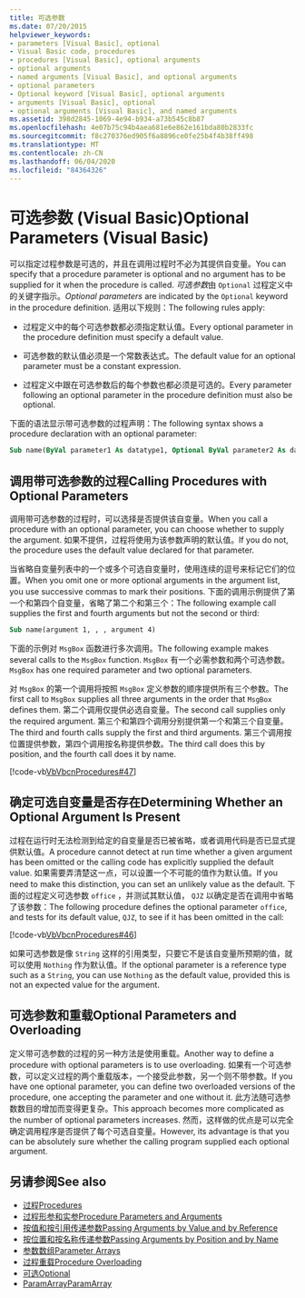 ```yaml
---
title: 可选参数
ms.date: 07/20/2015
helpviewer_keywords:
- parameters [Visual Basic], optional
- Visual Basic code, procedures
- procedures [Visual Basic], optional arguments
- optional arguments
- named arguments [Visual Basic], and optional arguments
- optional parameters
- Optional keyword [Visual Basic], optional arguments
- arguments [Visual Basic], optional
- optional arguments [Visual Basic], and named arguments
ms.assetid: 398d2845-1069-4e94-b934-a73b545c8b87
ms.openlocfilehash: 4e07b75c94b4aea681e6e862e161bda80b2833fc
ms.sourcegitcommit: f8c270376ed905f6a8896ce0fe25b4f4b38ff498
ms.translationtype: MT
ms.contentlocale: zh-CN
ms.lasthandoff: 06/04/2020
ms.locfileid: "84364326"
---
```

# <a name="optional-parameters-visual-basic"></a><span data-ttu-id="273da-102">可选参数 (Visual Basic)</span><span class="sxs-lookup"><span data-stu-id="273da-102">Optional Parameters (Visual Basic)</span></span>
<span data-ttu-id="273da-103">可以指定过程参数是可选的，并且在调用过程时不必为其提供自变量。</span><span class="sxs-lookup"><span data-stu-id="273da-103">You can specify that a procedure parameter is optional and no argument has to be supplied for it when the procedure is called.</span></span> <span data-ttu-id="273da-104">*可选参数*由 `Optional` 过程定义中的关键字指示。</span><span class="sxs-lookup"><span data-stu-id="273da-104">*Optional parameters* are indicated by the `Optional` keyword in the procedure definition.</span></span> <span data-ttu-id="273da-105">适用以下规则：</span><span class="sxs-lookup"><span data-stu-id="273da-105">The following rules apply:</span></span>  
  
- <span data-ttu-id="273da-106">过程定义中的每个可选参数都必须指定默认值。</span><span class="sxs-lookup"><span data-stu-id="273da-106">Every optional parameter in the procedure definition must specify a default value.</span></span>  
  
- <span data-ttu-id="273da-107">可选参数的默认值必须是一个常数表达式。</span><span class="sxs-lookup"><span data-stu-id="273da-107">The default value for an optional parameter must be a constant expression.</span></span>  
  
- <span data-ttu-id="273da-108">过程定义中跟在可选参数后的每个参数也都必须是可选的。</span><span class="sxs-lookup"><span data-stu-id="273da-108">Every parameter following an optional parameter in the procedure definition must also be optional.</span></span>  
  
 <span data-ttu-id="273da-109">下面的语法显示带可选参数的过程声明：</span><span class="sxs-lookup"><span data-stu-id="273da-109">The following syntax shows a procedure declaration with an optional parameter:</span></span>  
  
```vb  
Sub name(ByVal parameter1 As datatype1, Optional ByVal parameter2 As datatype2 = defaultvalue)  
```  
  
## <a name="calling-procedures-with-optional-parameters"></a><span data-ttu-id="273da-110">调用带可选参数的过程</span><span class="sxs-lookup"><span data-stu-id="273da-110">Calling Procedures with Optional Parameters</span></span>  
 <span data-ttu-id="273da-111">调用带可选参数的过程时，可以选择是否提供该自变量。</span><span class="sxs-lookup"><span data-stu-id="273da-111">When you call a procedure with an optional parameter, you can choose whether to supply the argument.</span></span> <span data-ttu-id="273da-112">如果不提供，过程将使用为该参数声明的默认值。</span><span class="sxs-lookup"><span data-stu-id="273da-112">If you do not, the procedure uses the default value declared for that parameter.</span></span>  
  
 <span data-ttu-id="273da-113">当省略自变量列表中的一个或多个可选自变量时，使用连续的逗号来标记它们的位置。</span><span class="sxs-lookup"><span data-stu-id="273da-113">When you omit one or more optional arguments in the argument list, you use successive commas to mark their positions.</span></span> <span data-ttu-id="273da-114">下面的调用示例提供了第一个和第四个自变量，省略了第二个和第三个：</span><span class="sxs-lookup"><span data-stu-id="273da-114">The following example call supplies the first and fourth arguments but not the second or third:</span></span>  
  
```vb  
Sub name(argument 1, , , argument 4)  
```  
  
 <span data-ttu-id="273da-115">下面的示例对 `MsgBox` 函数进行多次调用。</span><span class="sxs-lookup"><span data-stu-id="273da-115">The following example makes several calls to the `MsgBox` function.</span></span> <span data-ttu-id="273da-116">`MsgBox` 有一个必需参数和两个可选参数。</span><span class="sxs-lookup"><span data-stu-id="273da-116">`MsgBox` has one required parameter and two optional parameters.</span></span>  
  
 <span data-ttu-id="273da-117">对 `MsgBox` 的第一个调用将按照 `MsgBox` 定义参数的顺序提供所有三个参数。</span><span class="sxs-lookup"><span data-stu-id="273da-117">The first call to `MsgBox` supplies all three arguments in the order that `MsgBox` defines them.</span></span> <span data-ttu-id="273da-118">第二个调用仅提供必选自变量。</span><span class="sxs-lookup"><span data-stu-id="273da-118">The second call supplies only the required argument.</span></span> <span data-ttu-id="273da-119">第三个和第四个调用分别提供第一个和第三个自变量。</span><span class="sxs-lookup"><span data-stu-id="273da-119">The third and fourth calls supply the first and third arguments.</span></span> <span data-ttu-id="273da-120">第三个调用按位置提供参数，第四个调用按名称提供参数。</span><span class="sxs-lookup"><span data-stu-id="273da-120">The third call does this by position, and the fourth call does it by name.</span></span>  
  
 [!code-vb[VbVbcnProcedures#47](~/samples/snippets/visualbasic/VS_Snippets_VBCSharp/VbVbcnProcedures/VB/Class1.vb#47)]  
  
## <a name="determining-whether-an-optional-argument-is-present"></a><span data-ttu-id="273da-121">确定可选自变量是否存在</span><span class="sxs-lookup"><span data-stu-id="273da-121">Determining Whether an Optional Argument Is Present</span></span>  
 <span data-ttu-id="273da-122">过程在运行时无法检测到给定的自变量是否已被省略，或者调用代码是否已显式提供默认值。</span><span class="sxs-lookup"><span data-stu-id="273da-122">A procedure cannot detect at run time whether a given argument has been omitted or the calling code has explicitly supplied the default value.</span></span> <span data-ttu-id="273da-123">如果需要弄清楚这一点，可以设置一个不可能的值作为默认值。</span><span class="sxs-lookup"><span data-stu-id="273da-123">If you need to make this distinction, you can set an unlikely value as the default.</span></span> <span data-ttu-id="273da-124">下面的过程定义可选参数 `office` ，并测试其默认值， `QJZ` 以确定是否在调用中省略了该参数：</span><span class="sxs-lookup"><span data-stu-id="273da-124">The following procedure defines the optional parameter `office`, and tests for its default value, `QJZ`, to see if it has been omitted in the call:</span></span>  
  
 [!code-vb[VbVbcnProcedures#46](~/samples/snippets/visualbasic/VS_Snippets_VBCSharp/VbVbcnProcedures/VB/Class1.vb#46)]  
  
 <span data-ttu-id="273da-125">如果可选参数是像 `String` 这样的引用类型，只要它不是该自变量所预期的值，就可以使用 `Nothing` 作为默认值。</span><span class="sxs-lookup"><span data-stu-id="273da-125">If the optional parameter is a reference type such as a `String`, you can use `Nothing` as the default value, provided this is not an expected value for the argument.</span></span>  
  
## <a name="optional-parameters-and-overloading"></a><span data-ttu-id="273da-126">可选参数和重载</span><span class="sxs-lookup"><span data-stu-id="273da-126">Optional Parameters and Overloading</span></span>  
 <span data-ttu-id="273da-127">定义带可选参数的过程的另一种方法是使用重载。</span><span class="sxs-lookup"><span data-stu-id="273da-127">Another way to define a procedure with optional parameters is to use overloading.</span></span> <span data-ttu-id="273da-128">如果有一个可选参数，可以定义过程的两个重载版本，一个接受此参数，另一个则不带参数。</span><span class="sxs-lookup"><span data-stu-id="273da-128">If you have one optional parameter, you can define two overloaded versions of the procedure, one accepting the parameter and one without it.</span></span> <span data-ttu-id="273da-129">此方法随可选参数数目的增加而变得更复杂。</span><span class="sxs-lookup"><span data-stu-id="273da-129">This approach becomes more complicated as the number of optional parameters increases.</span></span> <span data-ttu-id="273da-130">然而，这样做的优点是可以完全确定调用程序是否提供了每个可选自变量。</span><span class="sxs-lookup"><span data-stu-id="273da-130">However, its advantage is that you can be absolutely sure whether the calling program supplied each optional argument.</span></span>  
  
## <a name="see-also"></a><span data-ttu-id="273da-131">另请参阅</span><span class="sxs-lookup"><span data-stu-id="273da-131">See also</span></span>

- [<span data-ttu-id="273da-132">过程</span><span class="sxs-lookup"><span data-stu-id="273da-132">Procedures</span></span>](./index.md)
- [<span data-ttu-id="273da-133">过程形参和实参</span><span class="sxs-lookup"><span data-stu-id="273da-133">Procedure Parameters and Arguments</span></span>](./procedure-parameters-and-arguments.md)
- [<span data-ttu-id="273da-134">按值和按引用传递参数</span><span class="sxs-lookup"><span data-stu-id="273da-134">Passing Arguments by Value and by Reference</span></span>](./passing-arguments-by-value-and-by-reference.md)
- [<span data-ttu-id="273da-135">按位置和按名称传递参数</span><span class="sxs-lookup"><span data-stu-id="273da-135">Passing Arguments by Position and by Name</span></span>](./passing-arguments-by-position-and-by-name.md)
- [<span data-ttu-id="273da-136">参数数组</span><span class="sxs-lookup"><span data-stu-id="273da-136">Parameter Arrays</span></span>](./parameter-arrays.md)
- [<span data-ttu-id="273da-137">过程重载</span><span class="sxs-lookup"><span data-stu-id="273da-137">Procedure Overloading</span></span>](./procedure-overloading.md)
- [<span data-ttu-id="273da-138">可选</span><span class="sxs-lookup"><span data-stu-id="273da-138">Optional</span></span>](../../../language-reference/modifiers/optional.md)
- [<span data-ttu-id="273da-139">ParamArray</span><span class="sxs-lookup"><span data-stu-id="273da-139">ParamArray</span></span>](../../../language-reference/modifiers/paramarray.md)
